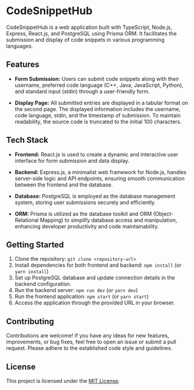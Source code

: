 # CodeSnippetHub

CodeSnippetHub is a web application built with TypeScript, Node.js, Express, React.js, and PostgreSQL using Prisma ORM. It facilitates the submission and display of code snippets in various programming languages.

## Features

- **Form Submission:** Users can submit code snippets along with their username, preferred code language (C++, Java, JavaScript, Python), and standard input (stdin) through a user-friendly form.

- **Display Page:** All submitted entries are displayed in a tabular format on the second page. The displayed information includes the username, code language, stdin, and the timestamp of submission. To maintain readability, the source code is truncated to the initial 100 characters.

## Tech Stack

- **Frontend:** React.js is used to create a dynamic and interactive user interface for form submission and data display.

- **Backend:** Express.js, a minimalist web framework for Node.js, handles server-side logic and API endpoints, ensuring smooth communication between the frontend and the database.

- **Database:** PostgreSQL is employed as the database management system, storing user submissions securely and efficiently.

- **ORM:** Prisma is utilized as the database toolkit and ORM (Object-Relational Mapping) to simplify database access and manipulation, enhancing developer productivity and code maintainability.

## Getting Started

1. Clone the repository: `git clone <repository-url>`
2. Install dependencies for both frontend and backend: `npm install` (or `yarn install`)
3. Set up PostgreSQL database and update connection details in the backend configuration.
4. Run the backend server: `npm run dev` (or `yarn dev`)
5. Run the frontend application: `npm start` (or `yarn start`)
6. Access the application through the provided URL in your browser.

## Contributing

Contributions are welcome! If you have any ideas for new features, improvements, or bug fixes, feel free to open an issue or submit a pull request. Please adhere to the established code style and guidelines.

## License

This project is licensed under the [MIT License](LICENSE).
